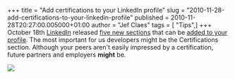 +++
title = "Add certifications to your LinkedIn profile"
slug = "2010-11-28-add-certifications-to-your-linkedin-profile"
published = 2010-11-28T20:27:00.005000+01:00
author = "Jef Claes"
tags = [ "Tips",]
+++
October 18th [LinkedIn](http://www.linkedin.com/) released [five new
sections](http://blog.linkedin.com/2010/10/18/linkedin-profile-sections/)
that can be [added to your
profile](http://help.linkedin.com/app/answers/detail/a_id/1284). The
most important for us developers might be the Certifications section.
Although your peers aren't easily impressed by a certification, future
partners and employers **might** be.  
  
[![](../images/thumbnails/2010-11-28-add-certifications-to-your-linkedin-profile-addACertif.PNG)](../images/2010-11-28-add-certifications-to-your-linkedin-profile-addACertif.PNG)
